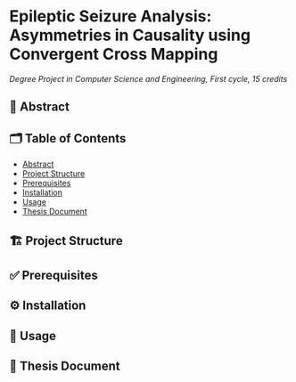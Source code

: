 # Epileptic Seizure Analysis: Asymmetries in Causality using Convergent Cross Mapping
_Degree Project in Computer Science and Engineering, First cycle, 15 credits_

## 📄 Abstract

<!-- Brief summary of your thesis -->

## 🗂️ Table of Contents

- [Abstract](#-abstract)
- [Project Structure](#-project-structure)
- [Prerequisites](#-prerequisites)
- [Installation](#-installation)
- [Usage](#-usage)
- [Thesis Document](#-thesis-document)

## 🏗️ Project Structure


## ✅ Prerequisites

<!-- List of tools, libraries, versions -->

## ⚙️ Installation

<!-- Steps to clone, set up environment, install dependencies -->

## 🚀 Usage

<!-- Commands or steps to run the project/demo -->

## 📘 Thesis Document

<!-- Link or instructions to open thesis.pdf -->

